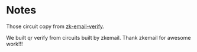 # Notes 

Those circuit copy from [zk-email-verify](https://github.com/zkemail/zk-email-verify/tree/bd4e2412735c09499df93d17cf3180b65711483f).

We built qr verify from circuits built by zkemail. Thank zkemail for awesome work!!!